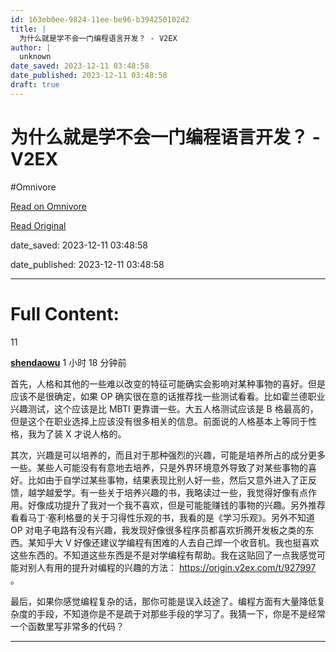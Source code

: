 ```yaml
---
id: 163eb0ee-9824-11ee-be96-b394250102d2
title: |
  为什么就是学不会一门编程语言开发？ - V2EX
author: |
  unknown
date_saved: 2023-12-11 03:48:58
date_published: 2023-12-11 03:48:58
draft: true
---
```


# 为什么就是学不会一门编程语言开发？ - V2EX
#Omnivore

[Read on Omnivore](https://omnivore.app/me/v-2-ex-18c58ef46a8)

[Read Original](https://www.v2ex.com/t/999432)

date_saved: 2023-12-11 03:48:58

date_published: 2023-12-11 03:48:58

--- 

# Full Content: 

11

**[shendaowu](https://www.v2ex.com/member/shendaowu)** 1 小时 18 分钟前 

首先，人格和其他的一些难以改变的特征可能确实会影响对某种事物的喜好。但是应该不是很确定，如果 OP 确实很在意的话推荐找一些测试看看。比如霍兰德职业兴趣测试，这个应该是比 MBTI 更靠谱一些。大五人格测试应该是 B 格最高的，但是这个在职业选择上应该没有很多相关的信息。前面说的人格基本上等同于性格，我为了装 X 才说人格的。

其次，兴趣是可以培养的，而且对于那种强烈的兴趣，可能是培养所占的成分更多一些。某些人可能没有有意地去培养，只是外界环境意外导致了对某些事物的喜好。比如由于自学过某些事物，结果表现比别人好一些，然后又意外进入了正反馈，越学越爱学。有一些关于培养兴趣的书，我略读过一些，我觉得好像有点作用。好像成功提升了我对一个我不喜欢，但是可能能赚钱的事物的兴趣。另外推荐看看马丁·塞利格曼的关于习得性乐观的书，我看的是《学习乐观》。另外不知道 OP 对电子电路有没有兴趣，我发现好像很多程序员都喜欢折腾开发板之类的东西。某知乎大 V 好像还建议学编程有困难的人去自己焊一个收音机。我也挺喜欢这些东西的。不知道这些东西是不是对学编程有帮助。我在这贴回了一点我感觉可能对别人有用的提升对编程的兴趣的方法： <https://origin.v2ex.com/t/927997> 。

最后，如果你感觉编程复杂的话，那你可能是误入歧途了。编程方面有大量降低复杂度的手段，不知道你是不是疏于对那些手段的学习了。我猜一下，你是不是经常一个函数里写非常多的代码？

---

